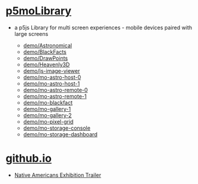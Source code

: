 # [p5moLibrary](https://github.com/molab-itp/p5moLibrary)

- a p5js Library for multi screen experiences - mobile devices paired with large screens

  - [demo/Astronomical](demo/Astronomical?v=64)
  - [demo/BlackFacts](demo/BlackFacts?v=64)
  - [demo/DrawPoints](demo/DrawPoints?v=64)
  - [demo/Heavenly3D](demo/Heavenly3D?v=64)
  - [demo/js-image-viewer](demo/js-image-viewer?v=64)
  - [demo/mo-astro-host-0](demo/mo-astro-host-0?v=64)
  - [demo/mo-astro-host-1](demo/mo-astro-host-1?v=64)
  - [demo/mo-astro-remote-0](demo/mo-astro-remote-0?v=64)
  - [demo/mo-astro-remote-1](demo/mo-astro-remote-1?v=64)
  - [demo/mo-blackfact](demo/mo-blackfacts?v=64)
  <!--
  - [demo/mo-blackfacts-host](demo/mo-blackfacts-host?v=64)
  - [demo/mo-blackfacts-remote](demo/mo-blackfacts-remote?v=64)
    -->
  - [demo/mo-gallery-1](demo/mo-gallery-1?v=64)
  - [demo/mo-gallery-2](demo/mo-gallery-2?v=64)
  - [demo/mo-pixel-grid](demo/mo-pixel-grid?v=64)
  - [demo/mo-storage-console](demo/mo-storage-console?v=64)
  - [demo/mo-storage-dashboard](demo/mo-storage-dashboard?v=64)

# [github.io](https://molab-itp.github.io/p5moLibrary/src?v=64)

- [Native Americans Exhibition Trailer](demo/BlackFacts?playlist=hpjNGTYvpxw)

<!--
# https://www.youtube.com/watch?v=hpjNGTYvpxw
# The Land Carries Our Ancestors: Contemporary Art by Native Americans Exhibition Trailer
 -->
